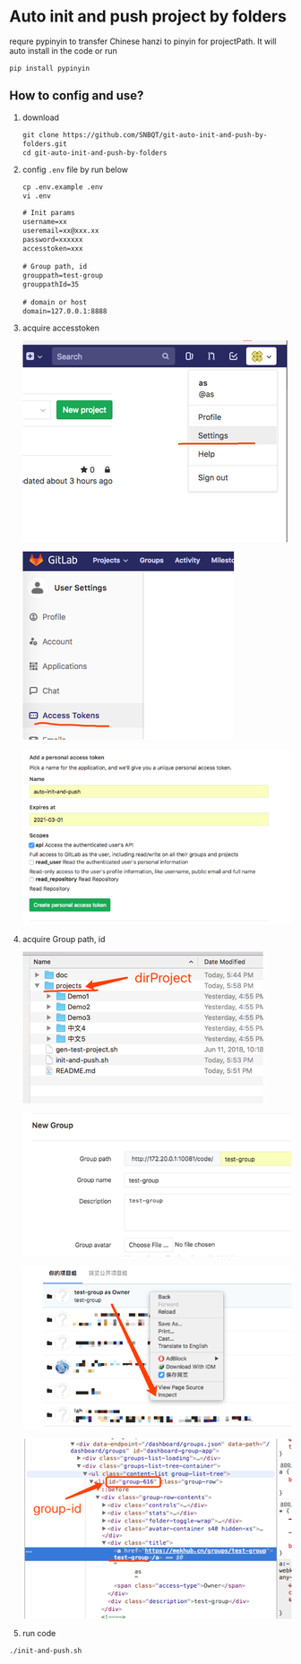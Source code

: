 # Auto init and push project by folders 
requre pypinyin to transfer Chinese hanzi to pinyin for projectPath. It will auto install in the code or run 

```
pip install pypinyin
```

## How to config and use?

1. download
    ```
    git clone https://github.com/SNBQT/git-auto-init-and-push-by-folders.git
    cd git-auto-init-and-push-by-folders
    ```

1. config `.env` file by run below
    ```
    cp .env.example .env
    vi .env
    ```

    ```
    # Init params
    username=xx 
    useremail=xx@xxx.xx
    password=xxxxxx
    accesstoken=xxx

    # Group path, id
    grouppath=test-group
    grouppathId=35

    # domain or host
    domain=127.0.0.1:8888
    ```

1. acquire accesstoken

    ![](doc/1.png)

    ![](doc/2.png)

    ![](doc/3.png)
    
1. acquire Group path, id


    ![](doc/7.png)

    ![](doc/4.png)

    ![](doc/5.png)

    ![](doc/6.png)

1. run code

```
./init-and-push.sh
```
